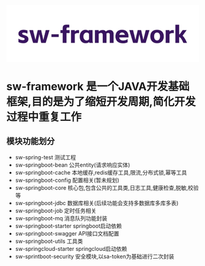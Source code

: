 ![avatar](/file/sw-framework.jpg)
# sw-framework 是一个JAVA开发基础框架,目的是为了缩短开发周期,简化开发过程中重复工作
## 模块功能划分
- sw-spring-test         测试工程
- sw-springboot-bean     公共entity(请求响应实体)
- sw-springboot-cache    本地缓存,redis缓存工具,限流,分布式锁,幂等工具
- sw-springboot-config   配置相关(暂未规划)
- sw-springboot-core     核心包,包含公共的工具类,日志工具,健康检查,脱敏,校验等
- sw-springboot-jdbc     数据库相关(后续功能会支持多数据库多库多表)
- sw-springboot-job      定时任务相关
- sw-springboot-mq       消息队列功能封装
- sw-springboot-starter  springboot启动依赖
- sw-springboot-swagger  API接口文档配置
- sw-springboot-utils    工具类
- sw-springcloud-starter springcloud启动依赖
- sw-sprintboot-security 安全模块,以sa-token为基础进行二次封装

